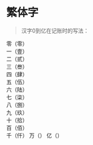 <link href="../css/style.css" rel="stylesheet" type="text/css" />

# 繁体字

> 汉字0到亿在记账时的写法：

零（零）                               
一（壹）                               
二（贰）                               
三（叁）                               
四（肆）                               
五（伍）                               
六（陆）                               
七（柒）                               
八（捌）                               
九（玖）                               
十（拾）                               
百（佰）                               
千（仟）
万（）
亿（）
